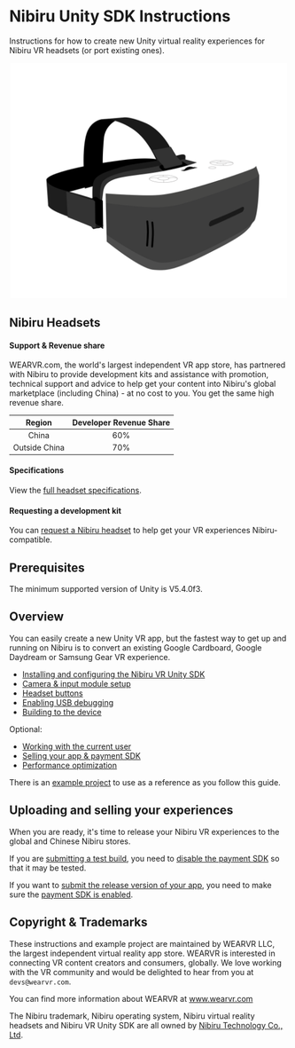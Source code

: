 # Nibiru Unity SDK Instructions

Instructions for how to create new Unity virtual reality experiences for Nibiru VR headsets (or port existing ones).

<p align="center">
  <img alt="Nibiru" width="500px" src="/docs/assets/Nibiru.svg">
</p>

## Nibiru Headsets

#### Support & Revenue share

WEARVR.com, the world's largest independent VR app store, has partnered with Nibiru to provide development kits and assistance with promotion, technical support and advice to help get your content into Nibiru's global marketplace (including China) - at no cost to you. You get the same high revenue share.

| Region | Developer Revenue Share |
| :---: | :----: |
| China | 60% |
| Outside China | 70% |

#### Specifications

View the [full headset specifications](https://www.wearvr.com/developer-center/devices/nibiru).

#### Requesting a development kit

You can [request a Nibiru headset](/docs/nibiru-development-kit.md) to help get your VR experiences Nibiru-compatible.

## Prerequisites

The minimum supported version of Unity is V5.4.0f3.

## Overview

You can easily create a new Unity VR app, but the fastest way to get up and running on Nibiru is to convert an existing Google Cardboard, Google Daydream or Samsung Gear VR experience.

* [Installing and configuring the Nibiru VR Unity SDK](/docs/nibiru-vr-unity-sdk-installation.md)
* [Camera & input module setup](/docs/nibiru-vr-camera-setup.md)
* [Headset buttons](/docs/nibiru-buttons.md)
* [Enabling USB debugging](/docs/nibiru-developer-mode-usb-debugging.md)
* [Building to the device](/docs/building-to-nibiru.md)

Optional:

* [Working with the current user](/docs/nibiru-sdk-user-management)
* [Selling your app & payment SDK](/docs/nibiru-payment-sdk.md)
* [Performance optimization](/docs/optimizing-nibiru-experiences.md)

There is an [example project](examples/NibiruUnityVRSDKExample/Readme.md) to use as a reference as you follow this guide.

## Uploading and selling your experiences

When you are ready, it's time to release your Nibiru VR experiences to the global and Chinese Nibiru stores.

If you are <a href="https://users.wearvr.com/developers/devices/nibiru/test-builds" target="_blank">submitting a test build</a>, you need to [disable the payment SDK](/docs/disabling-payment-sdk.md) so that it may be tested.

If you want to <a href="https://users.wearvr.com/apps" target="_blank">submit the release version of your app</a>, you need to make sure the [payment SDK is enabled](/docs/disabling-payment-sdk.md#enabling-the-payment-sdk).

## Copyright & Trademarks

These instructions and example project are maintained by WEARVR LLC, the largest independent virtual reality app store. WEARVR is interested in connecting VR content creators and consumers, globally. We love working with the VR community and would be delighted to hear from you at `devs@wearvr.com`.

You can find more information about WEARVR at www.wearvr.com

The Nibiru trademark, Nibiru operating system, Nibiru virtual reality headsets and Nibiru VR Unity SDK are all owned by [Nibiru Technology Co., Ltd](http://www.inibiru.com/en/vr.html).
